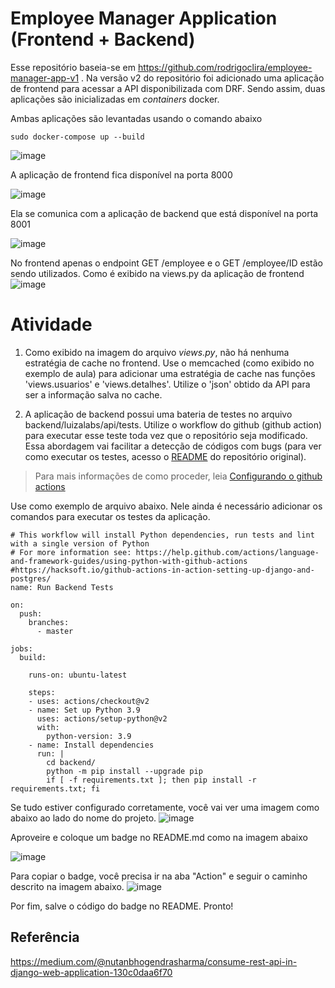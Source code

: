 # Employee Manager Application (Frontend + Backend)

Esse repositório baseia-se em https://github.com/rodrigoclira/employee-manager-app-v1 . Na versão v2 do repositório foi adicionado uma aplicação de frontend para acessar a API disponibilizada com DRF. Sendo assim, duas aplicações são inicializadas em _containers_ docker.

Ambas aplicações são levantadas usando o comando abaixo
```
sudo docker-compose up --build
```


![image](https://user-images.githubusercontent.com/276077/174942615-b4e7e945-2d89-4c23-836e-9ab8931b5ed3.png)

A aplicação de frontend fica disponível na porta 8000

![image](https://user-images.githubusercontent.com/276077/174942679-b3aa5eaa-ab51-4c51-aa21-36f55fb13a49.png)

Ela se comunica com a aplicação de backend que está disponível na porta 8001

![image](https://user-images.githubusercontent.com/276077/174942952-37e7e1f6-75b8-4db0-ba93-87933617a63e.png)


No frontend apenas o endpoint GET /employee e o GET /employee/ID estão sendo utilizados. Como é exibido na views.py da aplicação de frontend
![image](https://user-images.githubusercontent.com/276077/174943242-8d6cd8ff-691f-45bb-846e-0e029004bc00.png)


# Atividade

1. Como exibido na imagem do arquivo _views.py_, não há nenhuma estratégia de cache no frontend. 
Use o memcached (como exibido no exemplo de aula) para adicionar uma estratégia de cache nas funções 'views.usuarios' e 'views.detalhes'. 
Utilize o 'json' obtido da API para ser a informação salva no cache. 

2. A aplicação de backend possui uma bateria de testes no arquivo backend/luizalabs/api/tests. Utilize o workflow do github (github action) para executar esse teste toda vez que o repositório seja modificado. Essa abordagem vai facilitar a detecção de códigos com bugs (para ver como executar os testes, acesso o [README](https://github.com/rodrigoclira/employee-manager-app-v1) do repositório original). 
> Para mais informações de como proceder, leia [Configurando o github actions](https://cassiobotaro.dev/do_zero_a_implantacao/integracao/#configurando-o-github-actions)


Use como exemplo de arquivo abaixo. Nele ainda é necessário adicionar os comandos para executar os testes da aplicação. 

```
# This workflow will install Python dependencies, run tests and lint with a single version of Python
# For more information see: https://help.github.com/actions/language-and-framework-guides/using-python-with-github-actions
#https://hacksoft.io/github-actions-in-action-setting-up-django-and-postgres/
name: Run Backend Tests

on:
  push:
    branches:
      - master

jobs:
  build:

    runs-on: ubuntu-latest

    steps:
    - uses: actions/checkout@v2
    - name: Set up Python 3.9
      uses: actions/setup-python@v2
      with:
        python-version: 3.9
    - name: Install dependencies
      run: |
        cd backend/
        python -m pip install --upgrade pip
        if [ -f requirements.txt ]; then pip install -r requirements.txt; fi
```

Se tudo estiver configurado corretamente, você vai ver uma imagem como abaixo ao lado do nome do projeto. 
![image](https://user-images.githubusercontent.com/276077/174945420-25ece68f-3c74-4b62-86a9-fd996300e9ec.png)

Aproveire e coloque um badge no README.md como na imagem abaixo

![image](https://user-images.githubusercontent.com/276077/174945545-81e84dfc-c56a-42c8-a368-a8f72ef2f053.png)

Para copiar o badge, você precisa ir na aba "Action" e seguir o caminho descrito na imagem abaixo. 
![image](https://user-images.githubusercontent.com/276077/174945825-dbd8f6b4-5ddc-45b9-9761-16e3c1cdd64e.png)

Por fim, salve o código do badge no README. Pronto!

## Referência
https://medium.com/@nutanbhogendrasharma/consume-rest-api-in-django-web-application-130c0daa6f70

